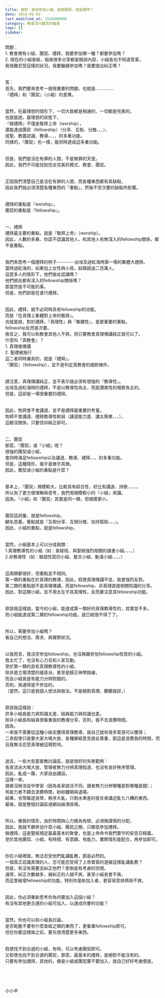 ```yaml
---
title: 發問：我該參加小組，或是團契，或是禮拜？
date: 2019-05-03
last_modified_at: 1556898900
category: 教會流行觀念的偏差
tags: []
sidebar: 
---
```


<div>問題：</div>
<div>1. 教會裡有小組、團契、禮拜，我要參加哪一種？都要參加嗎？</div>
<div>2. 現在的小組查經，組員很多分享都是錯誤內容，小組長也不知道答案，</div>
<div>我很難忍受這樣的狀況，我要繼續參加嗎？我要提出糾正嗎？</div>
<div> </div>
<div> </div>
<div>答：</div>
<div>首先，我們要來思考一個很重要的問題，也就是……………</div>
<div>『禮拜』和『團契』（小組）的差異。</div>
<div> </div>
<div> </div>
<div>當然，在最理想的情形下，一切大致都是相通的、一切都是完美的。</div>
<div>也就是說，最理想的狀態下，</div>
<div>『做禮拜』不僅是敬拜上帝（worship），</div>
<div>還能達成團契（fellowship）（分享、互助、分擔、、、）、</div>
<div>成聖、教義認識、教導、、、、的多重功能。</div>
<div>同樣的，『團契』也一樣，能同時達成這多重功能。</div>
<div> </div>
<div> </div>
<div>但是，我們是活在有罪的人間，不是無罪的天堂。</div>
<div>因此，我們不可能找到完全完美的模式、教會、團契。</div>
<div> </div>
<div> </div>
<div>正因我們清楚自己是活在有罪的人間，而各種東西都有其缺點，</div>
<div>因此我們就必須清楚各種東西的『重點』，然後不受次要的缺點所影響。</div>
<div> </div>
<div> </div>
<div>禮拜的重點是『worship』，</div>
<div>團契的重點是『fellowship』。</div>
<div> </div>
<div> </div>
<div>一、禮拜</div>
<div>禮拜最主要的重點，就是『敬拜上帝』（worship）。</div>
<div>因此，人數的多寡、你認不認識其他人、和其他人有無深入的fellowship關係，都不是重點。</div>
<div> </div>
<div> </div>
<div>我們來思考一個禮拜的例子---------出埃及過紅海時第一場的集體大禮拜。</div>
<div>當時過紅海的，如果加上女性與小孩，起碼超過二百萬人。</div>
<div>這麼多人的情形下，他們彼此認識嗎？</div>
<div>他們彼此都有深入的fellowship關係嗎？</div>
<div>那當然是不可能的事。</div>
<div>但是，他們卻是在進行禮拜。</div>
<div> </div>
<div> </div>
<div>因此，禮拜，就不必同時具有fellowship的功能，</div>
<div>而是『在真理上集體對上帝的敬拜』。</div>
<div>也就是說，對於禮拜，『真理性』與『集體性』，是更重要的重點，</div>
<div>fellowship反而是次要。</div>
<div>換言之，我可以和教會其他人不熟，但只要教會真理傳講純正就可以了。</div>
<div>什麼叫『真教會』？</div>
<div>1.<span style="white-space:pre"> </span>真理被傳講</div>
<div>2.<span style="white-space:pre"> </span>聖禮被施行</div>
<div>這二者同時兼具的，就是『禮拜』。</div>
<div>『團契』（fellowship），並不是判定真教會的絕對條件。</div>
<div> </div>
<div> </div>
<div>請注意，真理傳講純正，並不表示就必須有很強的『教導性』。</div>
<div>出埃及過紅海時的禮拜，不是以教導性為主，而是讚美性的唱歌為主的。</div>
<div>但是，這卻是一場很重要的禮拜。</div>
<div> </div>
<div> </div>
<div>因此，牧師會不會講道，並不是禮拜最重要的考量。</div>
<div>牧師不會講道、禮拜教導性較弱（講道能力差、講太簡單、、、），</div>
<div>這都沒關係，只要信仰純正即可。</div>
<div> </div>
<div> </div>
<div>二、團契</div>
<div>那麼，『團契』或『小組』呢？</div>
<div>很強的團契或小組，</div>
<div>會同時滿足fellowship以及講道、教導、禮拜、、、的多重功能。</div>
<div>但是，這種情形，幾乎是微乎其微。</div>
<div>因此，團契或小組的重點是什麼？</div>
<div> </div>
<div> </div>
<div>基本上，『團契』規模較大，比較具有綜合性，好比有講道、詩歌、、、、，</div>
<div>所以為了更方便理解與思考，我們用規模較小的『小組』來講。</div>
<div>因為，『小組』和『團契』其實是同一類，但規模更小。</div>
<div> </div>
<div> </div>
<div>團契這詞彙，就是fellowship。</div>
<div>顧名思義，重點就是『互相分享、互相分擔、扶持幫助、、、』。</div>
<div>因此，小組的重點，就是fellowship。</div>
<div> </div>
<div> </div>
<div>當然，小組基本上可以分成兩類：</div>
<div>1.真理教導性的小組（如：查經班、與聖經強烈相關的讀書小組、、、、）</div>
<div>2.非教導性（如：聯誼性質的小組、藝文小組、動漫小組、、、、）</div>
<div> </div>
<div> </div>
<div>這兩類都很好，但重點並不相同。</div>
<div>第一類的重點在於真理的教導，因此，假使真理傳講不佳，我會強烈反對。</div>
<div>第二類的重點就不是真理傳講，而是fellowship、非真理直接相關知識的分享。</div>
<div>因此，對這類小組，並不用太在乎其真理性，反而要注意其fellowship功能。</div>
<div> </div>
<div> </div>
<div>原諒我這樣說，當今的小組，能達成第一類好的真理教導性的，其實並不多。</div>
<div>而小組能達成第二類的fellowship功能，就已經很不得了了。</div>
<div> </div>
<div> </div>
<div>所以，需要參加小組嗎？</div>
<div>看自己的想法、需求、與實際狀況。</div>
<div> </div>
<div> </div>
<div>以我而言，我沒空參加fellowship，也沒興趣參加fellowship性質的小組。</div>
<div>我太忙了，也沒有心力去和人家互動。</div>
<div>至於第一類的具有真理教導性的小組，</div>
<div>除非是立場清楚的福音派，甚至是歸正神學路線，</div>
<div>而且小組長是有能力分辨對錯的，</div>
<div>否則，我通常是不參加的。</div>
<div>（當然，這只是我個人想法與做法，不是絕對真理，聽聽就好。）</div>
<div> </div>
<div> </div>
<div>原諒我這樣說：</div>
<div>許多小組長能力與知識太差、組員能力與知識也差。</div>
<div>除非小組長和組員很看重我的教導分享，否則，我不去浪費時間。</div>
<div>因為，</div>
<div>一來我不需要從這種小組去獲得真理教導，我自己就有很多管道可以獲得；</div>
<div>二來假使只是要大家大鳴大放、各種解經意見彼此尊重，那這是浪費我的時間，而且我無法忍受真理被這樣對待。</div>
<div> </div>
<div> </div>
<div>過去，一些大型基督教討論區，就是很好的失敗範例：</div>
<div>各家流派大鳴大放、管理者無力分辨真理假道、也沒有良好秩序管理。</div>
<div>因此，亂成一團，大家自由講話。</div>
<div>這樣一來，</div>
<div>讀者沒辦法從中學習（因為各家說法不同，讀者無力分辨哪種是對哪種是錯）；</div>
<div>有能力者不願去浪費時間，紛紛離開與退場。</div>
<div>結果，劣幣驅逐良幣，秩序大亂，只剩水準差的發言者講述亂七八糟的東西。</div>
<div>最後，就是整個討論區或網站崩潰收場。</div>
<div> </div>
<div> </div>
<div>所以，像我的情形，由於時間與心力極為有限，必須做謹慎的分配，</div>
<div>因此，我就不願參加什麼小組、團契之類，只願意參加禮拜。</div>
<div>做禮拜，這是聖經規定最最基本的聚會，也是上帝命令我們要守的安息日精義。</div>
<div>至於其他團契、小組，有時間、有意願、有能力、實際情形能配合，再參加即可。</div>
<div> </div>
<div> </div>
<div>你在小組裡面，無法忍受他們亂講亂教，那是必然的。</div>
<div>一個真正認識真理的人，怎可能忍受得了上帝寶貴的道被這樣亂講亂教？</div>
<div>但是，有沒有需要去糾正他們？那倒是有考慮的空間。</div>
<div>通常，糾正次數越多，被糾正的人越不爽，甚至小組長會不爽。</div>
<div>而這會破壞fellowship的功能，特別你是新加入者，更容易受排擠與不爽。</div>
<div> </div>
<div> </div>
<div>因此，你必須重新思考你為何要加入這個小組？</div>
<div>有沒有其他更合適的小組可加入，以達成你要的功能？</div>
<div> </div>
<div> </div>
<div>當然，你也可以和小組長討論，</div>
<div>是否乾脆不要有什麼查經之類的東西了，更看重fellowship即可。</div>
<div>但在你要這樣做之前，要先想清楚更多東西。</div>
<div> </div>
<div> </div>
<div>假使找不到合適的小組，有時，可以考慮團契即可。</div>
<div>又假使也找不到合適的團契，那麼，最基本的禮拜，是絕對不能沒有的。</div>
<div>只要有參加禮拜，其他的，像是小組或團契要不要加入，就自己好好考慮便是。</div>
<p> </p>
<p> </p>
<p>小小羊</p>
